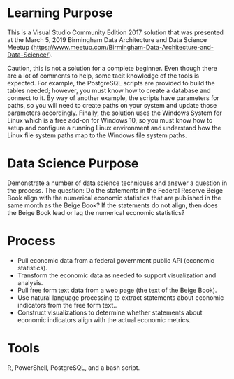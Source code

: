 # Learning Purpose

This is a Visual Studio Community Edition 2017 solution that was presented at the March 5, 2019 Birmingham Data Architecture and Data Science Meetup (https://www.meetup.com/Birmingham-Data-Architecture-and-Data-Science/).

Caution, this is not a solution for a complete beginner. Even though there are a lot of comments to help, some tacit knowledge of the tools is expected. For example, the PostgreSQL scripts are provided to build the tables needed; however, you must know how to create a database and connect to it. By way of another example, the scripts have parameters for paths, so you will need to create paths on your system and update those parameters accordingly. Finally, the solution uses the Windows System for Linux which is a free add-on for Windows 10, so you must know how to setup and configure a running Linux environment and understand how the Linux file system paths map to the Windows file system paths.

# Data Science Purpose
Demonstrate a number of data science techniques and answer a question in the process. The question: Do the statements in the Federal Reserve Beige Book align with the numerical economic statistics that are published in the same month as the Beige Book? If the statements do not align, then does the Beige Book lead or lag the numerical economic statistics?

# Process

- Pull economic data from a federal government public API (economic statistics).
- Transform the economic data as needed to support visualization and analysis.
- Pull free form text data from a web page (the text of the Beige Book).
- Use natural language processing to extract statements about economic indicators from the free form text..
- Construct visualizations to determine whether statements about economic indicators align with the actual economic metrics.

# Tools

R, PowerShell, PostgreSQL, and a bash script.